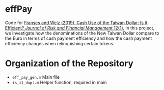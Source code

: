 # effPay
Code for [Franses and Welz (2019). Cash Use of the Taiwan Dollar: Is It Efficient? _Journal of Risk and Financial Management_ 12(1).](https://www.mdpi.com/1911-8074/12/1/13)
In this project, we investigate how the denominations of the New Taiwan Dollar compare to the Euro in terms of cash payment efficiency and how the cash payment efficiency changes when relinquishing certain tokens.

# Organization of the Repository
- `eff_pay_gen.m` Main file
- `is_it_dupl.m` Helper function, required in main
